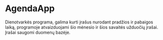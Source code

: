 # AgendaApp
Dienotvarkės programa, galima kurti įrašus nurodant pradžios ir pabaigos laiką, programoje atvaizduojami šio mėnesio ir šios savaitės užduočių įrašai. 
Įrašai saugomi duomenų bazėje.
